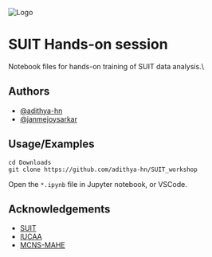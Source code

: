 
![Logo](https://suit.iucaa.in/sites/default/files/top_banner_compressed_2_1.png)


# SUIT Hands-on session

Notebook files for hands-on training of SUIT data analysis.\



## Authors

- [@adithya-hn](https://github.com/adithya-hn)
- [@janmejoysarkar](https://github.com/janmejoysarkar)


## Usage/Examples

```shell
cd Downloads
git clone https://github.com/adithya-hn/SUIT_workshop
```
Open the `*.ipynb` file in Jupyter notebook, or VSCode.

## Acknowledgements

 - [SUIT](https://suit.iucaa.in)
 - [IUCAA](https://www.iucaa.in)
 - [MCNS-MAHE](https://www.manipal.edu/mcns-manipal.html)

